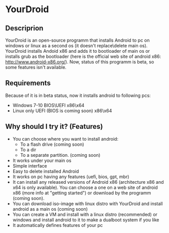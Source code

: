# YourDroid
## Descriprion
YourDroid is an open-source programm that installs Android to pc on windows or linux as a second os (it doesn't replace\delete main os). YourDroid installs Andoid x86 and adds it to bootloader of main os or installs grub as the bootloader (here is the official web site of android x86: http://www.android-x86.org/). Now, status of this programm is beta, so some  features isn't available.
## Requirements
Because of it is in beta status, now it installs android to following pcs:
- Windows 7-10 BIOS\UEFI x86\x64
- Linux only UEFI (BIOS is coming soon) x86\x64   
## Why should I try it? (Features)
- You can choose where you want to install android: 
	- To a flash drive (coming soon)
	- To a dir 
	- To a separate partition. (coming soon)
- It works under your main os
- Simple interface
- Easy to delete installed Android
- It works on pc having any features (uefi, bios, gpt, mbr)
- It can install any released versions of Android x86 (architecture x86 and x64 is only available). You can choose a one on a web site of android x86 (more info at "getting started") or download by the programm (coming soon).
- You can download iso-image with linux distro with YourDroid and install android as a main os (coming soon)
- You can create a VM and install with a linux distro (recommended) or windows and install android to it to make a dualboot system if you like
- It automatically defines features of your pc
